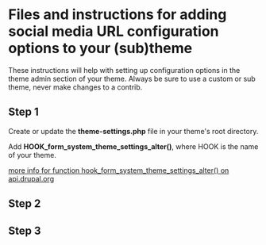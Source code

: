 # Files and instructions for adding social media URL configuration options to your (sub)theme

These instructions will help with setting up configuration options in the theme admin section of your theme. Always be sure to use a custom or sub theme, never make changes to a contrib.

## Step 1

Create or update the <strong>theme-settings.php</strong> file in your theme's root directory.

Add <strong>HOOK_form_system_theme_settings_alter()</strong>, where HOOK is the name of your theme.

<a href="https://api.drupal.org/api/drupal/core%21lib%21Drupal%21Core%21Render%21theme.api.php/function/hook_form_system_theme_settings_alter/8.2.x">more info for function hook_form_system_theme_settings_alter() on api.drupal.org</a>


## Step 2

## Step 3
